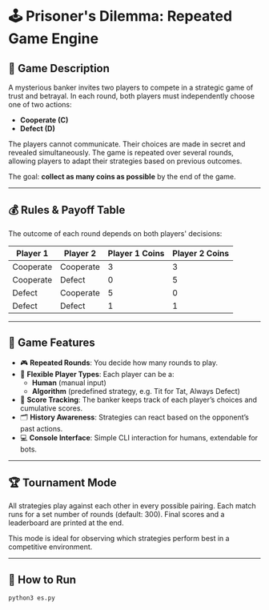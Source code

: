 # 🕹️ Prisoner's Dilemma: Repeated Game Engine

## 📜 Game Description

A mysterious banker invites two players to compete in a strategic game of trust and betrayal. In each round, both players must independently choose one of two actions:

- **Cooperate (C)**
- **Defect (D)**

The players cannot communicate. Their choices are made in secret and revealed simultaneously. The game is repeated over several rounds, allowing players to adapt their strategies based on previous outcomes.

The goal: **collect as many coins as possible** by the end of the game.

---

## 💰 Rules & Payoff Table

The outcome of each round depends on both players' decisions:

| Player 1 | Player 2 | Player 1 Coins | Player 2 Coins |
|----------|----------|----------------|----------------|
| Cooperate | Cooperate | 3              | 3              |
| Cooperate | Defect    | 0              | 5              |
| Defect    | Cooperate | 5              | 0              |
| Defect    | Defect    | 1              | 1              |

---

## 🧠 Game Features

- 🎮 **Repeated Rounds**: You decide how many rounds to play.
- 👤 **Flexible Player Types**: Each player can be a:
  - **Human** (manual input)
  - **Algorithm** (predefined strategy, e.g. Tit for Tat, Always Defect)
- 🧮 **Score Tracking**: The banker keeps track of each player’s choices and cumulative scores.
- 🗂️ **History Awareness**: Strategies can react based on the opponent’s past actions.
- 💻 **Console Interface**: Simple CLI interaction for humans, extendable for bots.

---

## 🏆 Tournament Mode

All strategies play against each other in every possible pairing. Each match runs for a set number of rounds (default: 300). Final scores and a leaderboard are printed at the end.

This mode is ideal for observing which strategies perform best in a competitive environment.

---

## 🚀 How to Run

```bash
python3 es.py

